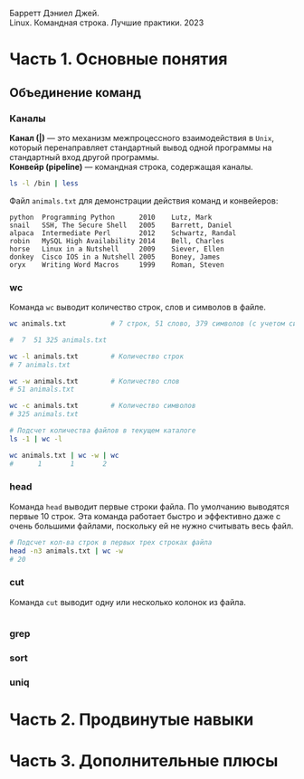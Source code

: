 Барретт Дэниел Джей.  
Linux. Командная строка. Лучшие практики. 2023

# Часть 1. Основные понятия
## Объединение команд
### Каналы
**Канал (|)** — это механизм межпроцессного взаимодействия в `Unix`, который перенаправляет стандартный вывод одной программы на стандартный вход другой программы.  
**Конвейр (pipeline)** — командная строка, содержащая каналы.  
```bash
ls -l /bin | less
```
Файл `animals.txt` для демонстрации действия команд и конвейеров:  
```
python  Programming Python      2010    Lutz, Mark
snail   SSH, The Secure Shell   2005    Barrett, Daniel
alpaca  Intermediate Perl       2012    Schwartz, Randal
robin   MySQL High Availability 2014    Bell, Charles
horse   Linux in a Nutshell     2009    Siever, Ellen
donkey  Cisco IOS in a Nutshell 2005    Boney, James
oryx    Writing Word Macros     1999    Roman, Steven
```
### wc
Команда `wc` выводит количество строк, слов и символов в файле.  
```sh
wc animals.txt           # 7 строк, 51 слово, 379 символов (с учетом символов новой строки)

#  7  51 325 animals.txt

wc -l animals.txt        # Количество строк
# 7 animals.txt

wc -w animals.txt        # Количество слов
# 51 animals.txt

wc -c animals.txt        # Количество символов
# 325 animals.txt
```
```sh
# Подсчет количества файлов в текущем каталоге
ls -1 | wc -l
```
```sh
wc animals.txt | wc -w | wc
#      1       1       2
```
### head
Команда `head` выводит первые строки файла. По умолчанию выводятся первые 10 строк. Эта команда работает быстро и эффективно
даже с очень большими файлами, поскольку ей не нужно считывать весь файл.  
```sh
# Подсчет кол-ва строк в первых трех строках файла
head -n3 animals.txt | wc -w
# 20
```

### cut
Команда `cut` выводит одну или несколько колонок из файла.  
```sh

```
### grep

### sort

### uniq

# Часть 2. Продвинутые навыки

# Часть 3. Дополнительные плюсы
